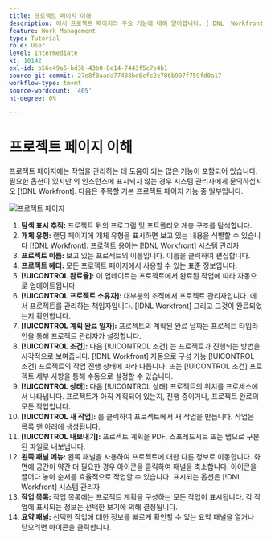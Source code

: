 ```yaml
---
title: 프로젝트 페이지 이해
description: 에서 프로젝트 페이지의 주요 기능에 대해 알아봅니다. [!DNL  Workfront] 프로젝트를 계획 및 관리하는 데 도움이 됩니다.
feature: Work Management
type: Tutorial
role: User
level: Intermediate
kt: 10142
exl-id: b56c49a5-bd3b-43b0-8e14-7443f5c7e4b1
source-git-commit: 27e8f0aada77488bd6cfc2e786b997f759fd0a17
workflow-type: tm+mt
source-wordcount: '405'
ht-degree: 0%

---
```


# 프로젝트 페이지 이해

프로젝트 페이지에는 작업을 관리하는 데 도움이 되는 많은 기능이 포함되어 있습니다. 필요한 옵션이 있지만 의 인스턴스에 표시되지 않는 경우 시스템 관리자에게 문의하십시오 [!DNL Workfront]. 다음은 주목할 기본 프로젝트 페이지 기능 중 일부입니다.

![프로젝트 페이지](assets/project-page-graphic-for-planner.png)

1. **탐색 표시 추적:** 프로젝트 뒤의 프로그램 및 포트폴리오 계층 구조를 탐색합니다.
2. **개체 유형:** 랜딩 페이지에 개체 유형을 표시하면 보고 있는 내용을 식별할 수 있습니다 [!DNL Workfront]. 프로젝트 용어는 [!DNL Workfront] 시스템 관리자
3. **프로젝트 이름:** 보고 있는 프로젝트의 이름입니다. 이름을 클릭하여 편집합니다.
4. **프로젝트 헤더:** 모든 프로젝트 페이지에서 사용할 수 있는 표준 정보입니다.
5. **[!UICONTROL 완료율]:** 이 업데이트는 프로젝트에서 완료된 작업에 따라 자동으로 업데이트됩니다.
6. **[!UICONTROL 프로젝트 소유자]:** 대부분의 조직에서 프로젝트 관리자입니다. 에서 프로젝트를 관리하는 책임자입니다. [!DNL Workfront] 그리고 그것이 완료되었는지 확인합니다.
7. **[!UICONTROL 계획 완료 일자]:** 프로젝트의 계획된 완료 날짜는 프로젝트 타임라인을 통해 프로젝트 관리자가 설정합니다.
8. **[!UICONTROL 조건]:** 다음 [!UICONTROL 조건] 는 프로젝트가 진행되는 방법을 시각적으로 보여줍니다. [!DNL Workfront] 자동으로 구성 가능 [!UICONTROL 조건] 프로젝트의 작업 진행 상태에 따라 다릅니다. 또는 [!UICONTROL 조건] 프로젝트 세부 사항을 통해 수동으로 설정할 수 있습니다.
9. **[!UICONTROL 상태]:** 다음 [!UICONTROL 상태] 프로젝트의 위치를 프로세스에서 나타냅니다. 프로젝트가 아직 계획되어 있는지, 진행 중이거나, 프로젝트 완료의 모든 작업입니다.
10. **[!UICONTROL 새 작업]:** 를 클릭하여 프로젝트에서 새 작업을 만듭니다. 작업은 목록 맨 아래에 생성됩니다.
11. **[!UICONTROL 내보내기]:** 프로젝트 계획을 PDF, 스프레드시트 또는 탭으로 구분된 파일로 내보냅니다.
12. **왼쪽 패널 메뉴:** 왼쪽 패널을 사용하여 프로젝트에 대한 다른 정보로 이동합니다. 화면에 공간이 약간 더 필요한 경우 아이콘을 클릭하여 패널을 축소합니다. 아이콘을 끌어다 놓아 순서를 효율적으로 작업할 수 있습니다. 표시되는 옵션은 [!DNL Workfront] 시스템 관리자
13. **작업 목록:** 작업 목록에는 프로젝트 계획을 구성하는 모든 작업이 표시됩니다. 각 작업에 표시되는 정보는 선택한 보기에 의해 결정됩니다.
14. **요약 패널:** 선택한 작업에 대한 정보를 빠르게 확인할 수 있는 요약 패널을 열거나 닫으려면 아이콘을 클릭합니다.
